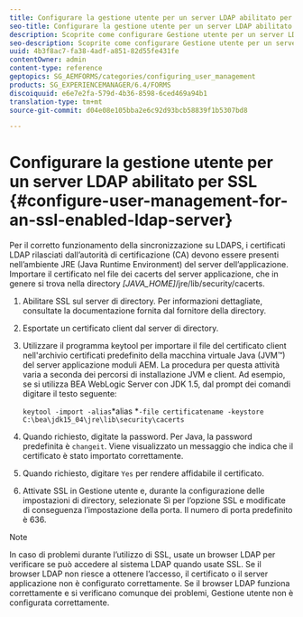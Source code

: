 ```yaml
---
title: Configurare la gestione utente per un server LDAP abilitato per SSL
seo-title: Configurare la gestione utente per un server LDAP abilitato per SSL
description: Scoprite come configurare Gestione utente per un server LDAP abilitato per SSL per consentire il corretto funzionamento della sincronizzazione su LDAPS.
seo-description: Scoprite come configurare Gestione utente per un server LDAP abilitato per SSL per consentire il corretto funzionamento della sincronizzazione su LDAPS.
uuid: 4b3f8ac7-fa38-4adf-a851-82d55fe431fe
contentOwner: admin
content-type: reference
geptopics: SG_AEMFORMS/categories/configuring_user_management
products: SG_EXPERIENCEMANAGER/6.4/FORMS
discoiquuid: e6e7e2fa-579d-4b36-8598-6ced469a94b1
translation-type: tm+mt
source-git-commit: d04e08e105bba2e6c92d93bcb58839f1b5307bd8

---
```



# Configurare la gestione utente per un server LDAP abilitato per SSL {#configure-user-management-for-an-ssl-enabled-ldap-server}

Per il corretto funzionamento della sincronizzazione su LDAPS, i certificati LDAP rilasciati dall’autorità di certificazione (CA) devono essere presenti nell’ambiente JRE (Java Runtime Environment) del server dell’applicazione. Importare il certificato nel file dei cacerts del server applicazione, che in genere si trova nella directory *[JAVA_HOME]*/jre/lib/security/cacerts.

1. Abilitare SSL sul server di directory. Per informazioni dettagliate, consultate la documentazione fornita dal fornitore della directory.
1. Esportate un certificato client dal server di directory.
1. Utilizzare il programma keytool per importare il file del certificato client nell&#39;archivio certificati predefinito della macchina virtuale Java (JVM™) del server applicazione moduli AEM. La procedura per questa attività varia a seconda dei percorsi di installazione JVM e client. Ad esempio, se si utilizza BEA WebLogic Server con JDK 1.5, dal prompt dei comandi digitare il testo seguente:

   `keytool -import -alias`*alias *`-file certificatename -keystore C:\bea\jdk15_04\jre\lib\security\cacerts`

1. Quando richiesto, digitate la password. Per Java, la password predefinita è `changeit`. Viene visualizzato un messaggio che indica che il certificato è stato importato correttamente.
1. Quando richiesto, digitare `Yes` per rendere affidabile il certificato.
1. Attivate SSL in Gestione utente e, durante la configurazione delle impostazioni di directory, selezionate Sì per l’opzione SSL e modificate di conseguenza l’impostazione della porta. Il numero di porta predefinito è 636.

>[!NOTE]
>
>In caso di problemi durante l’utilizzo di SSL, usate un browser LDAP per verificare se può accedere al sistema LDAP quando usate SSL. Se il browser LDAP non riesce a ottenere l’accesso, il certificato o il server applicazione non è configurato correttamente. Se il browser LDAP funziona correttamente e si verificano comunque dei problemi, Gestione utente non è configurata correttamente.

